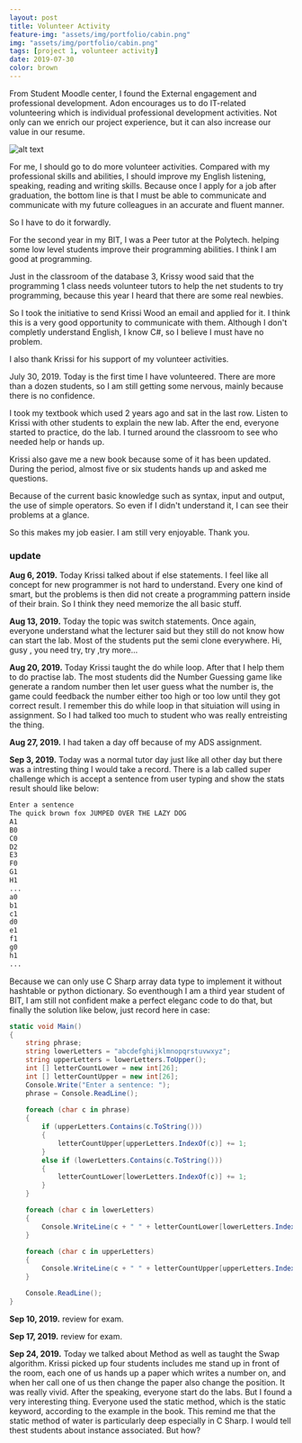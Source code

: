 ```yaml
---
layout: post
title: Volunteer Activity
feature-img: "assets/img/portfolio/cabin.png"
img: "assets/img/portfolio/cabin.png"
tags: [project 1, volunteer activity]
date: 2019-07-30
color: brown
---
```


From Student Moodle center, I found the External engagement and professional development. Adon encourages us to do IT-related volunteering which is individual professional development activities. Not only can we enrich our project experience, but it can also increase our value in our resume.


![alt text](https://github.com/aemooooon/app/blob/master/assets/img/p/014.png?raw=true "Volunteer Apply Mail")


For me, I should go to do more volunteer activities. Compared with my professional skills and abilities, I should improve my English listening, speaking, reading and writing skills. Because once I apply for a job after graduation, the bottom line is that I must be able to communicate and communicate with my future colleagues in an accurate and fluent manner. 

So I have to do it forwardly.

For the second year in my BIT, I was a Peer tutor at the Polytech.  helping some low level students improve their programming abilities. I think I am good at programming.

Just in the classroom of the database 3, Krissy wood said that the programming 1 class needs volunteer tutors to help the net students to try programming, because this year I heard that there are some real newbies. 

So I took the initiative to send Krissi Wood an email and applied for it. I think this is a very good opportunity to communicate with them. Although I don't completly understand English, I know C#, so I believe I must have no problem. 

I also thank Krissi for his support of my volunteer activities.

July 30, 2019. Today is the first time I have volunteered. There are more than a dozen students, so I am still getting some nervous, mainly because there is no confidence.

I took my textbook which used 2 years ago and sat in the last row. 
Listen to Krissi with other students to explain the new lab. After the end, everyone started to practice, do the lab. I turned around the classroom to see who needed help or hands up. 

Krissi also gave me a new book because some of it has been updated. 
During the period, almost five or six students hands up and asked me questions. 

Because of the current basic knowledge such as syntax, input and output, the use of simple operators. So even if I didn't understand it, I can see their problems at a glance. 

So this makes my job easier. I am still very enjoyable. Thank you.

### update
__Aug 6, 2019.__ Today Krissi talked about if else statements. I feel like all concept for new programmer is not hard to understand. Every one kind of smart, but the problems is then did not create a programming pattern inside of their brain. So I think they need memorize the all basic stuff.

__Aug 13, 2019.__ Today the topic was switch statements. Once again, everyone understand what the lecturer said but they still do not know how can start the lab. Most of the students put the semi clone everywhere. Hi, gusy , you need try, try ,try more...

__Aug 20, 2019.__ Today Krissi taught the do while loop. After that I help them to do practise lab. The most students did the Number Guessing game like generate a random number then let user guess what the number is, the game could feedback the number either too high or too low until they got correct result. I remember this do while loop in that situiation will using in assignment. So I had talked too much to student who was really entreisting the thing.

__Aug 27, 2019.__ I had taken a day off because of my ADS assignment.

__Sep 3, 2019.__ Today was a normal tutor day just like all other day but there was a intresting thing I would take a record. There is a lab called super challenge which is accept a sentence from user typing and show the stats result should like below:
```bash
Enter a sentence
The quick brown fox JUMPED OVER THE LAZY DOG
A1
B0
C0
D2
E3
F0
G1
H1
...
a0
b1
c1
d0
e1
f1
g0
h1
...
```

Because we can only use C Sharp array data type to implement it without hashtable or python dictionary. So eventhough I am a third year student of BIT, I am still not confident make a perfect eleganc code to do that, but finally the solution like below, just record here in case:
```c#
static void Main()
{
    string phrase;
    string lowerLetters = "abcdefghijklmnopqrstuvwxyz";
    string upperLetters = lowerLetters.ToUpper();
    int [] letterCountLower = new int[26];
    int [] letterCountUpper = new int[26];
    Console.Write("Enter a sentence: ");
    phrase = Console.ReadLine();
    
    foreach (char c in phrase)
    {
        if (upperLetters.Contains(c.ToString()))
        {
            letterCountUpper[upperLetters.IndexOf(c)] += 1;
        }
        else if (lowerLetters.Contains(c.ToString()))
        {
            letterCountLower[lowerLetters.IndexOf(c)] += 1;
        }
    }

    foreach (char c in lowerLetters)
    {
        Console.WriteLine(c + " " + letterCountLower[lowerLetters.IndexOf(c)]);
    }
    
    foreach (char c in upperLetters)
    {
        Console.WriteLine(c + " " + letterCountUpper[upperLetters.IndexOf[c]]);
    }

    Console.ReadLine();
}
```

__Sep 10, 2019.__ review for exam.

__Sep 17, 2019.__ review for exam.

__Sep 24, 2019.__ Today we talked about Method as well as taught the Swap algorithm. Krissi picked up four students includes me stand up in front of the room, each one of us hands up a paper which writes a number on, and when her call one of us then change the paper also change the position. It was really vivid. After the speaking, everyone start do the labs. But I found a very interesting thing. Everyone used the static method, which is the static keyword, according to the example in the book. This remind me that the static method of water is particularly deep especially in C Sharp. I would tell thest students about instance associated. But how?
